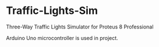 # Traffic-Lights-Sim
Three-Way Traffic Lights Simulator for Proteus 8 Professional

Arduino Uno microcontroller is used in project.
